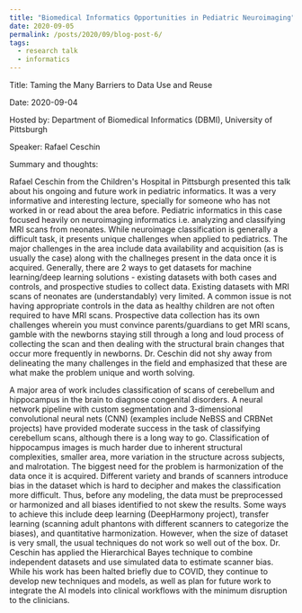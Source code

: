```yaml
---
title: "Biomedical Informatics Opportunities in Pediatric Neuroimaging"
date: 2020-09-05
permalink: /posts/2020/09/blog-post-6/
tags:
  - research talk
  - informatics
---
```


Title: Taming the Many Barriers to Data Use and Reuse

Date: 2020-09-04

Hosted by: Department of Biomedical Informatics (DBMI), University of Pittsburgh

Speaker: Rafael Ceschin 

Summary and thoughts:

Rafael Ceschin from the Children's Hospital in Pittsburgh presented this talk about his ongoing and future work in pediatric informatics. It was a very informative and interesting lecture, specially for someone who has not worked in or read about the area before. Pediatric informatics in this case focused heavily on neuroimaging informatics i.e. analyzing and classifying MRI scans from neonates. While neuroimage classification is generally a difficult task, it presents unique challenges when applied to pediatrics. The major challenges in the area include data availability and acquisition (as is usually the case) along with the challneges present in the data once it is acquired. Generally, there are 2 ways to get datasets for machine learning/deep learning solutions - existing datasets with both cases and controls, and prospective studies to collect data. Existing datasets with MRI scans of neonates are (understandably) very limited. A common issue is not having appropriate controls in the data as healthy children are not often required to have MRI scans. Prospective data collection has its own challenges wherein you must convince parents/guardians to get MRI scans, gamble with the newborns staying still through a long and loud process of collecting the scan and then dealing with the structural brain changes that occur more frequently in newborns. Dr. Ceschin did not shy away from delineating the many challenges in the field and emphasized that these are what make the problem unique and worth solving.

A major area of work includes classification of scans of cerebellum and hippocampus in the brain to diagnose congenital disorders. A neural network pipeline with custom segmentation and 3-dimensional convolutional neural nets (CNN) (examples include NeBSS and CRBNet projects) have provided moderate success in the task of classifying cerebellum scans, although there is a long way to go. Classification of hippocampus images is much harder due to inherent structural complexities, smaller area, more variation in the structure across subjects, and malrotation. The biggest need for the problem is harmonization of the data once it is acquired. Different variety and brands of scanners introduce bias in the dataset which is hard to decipher and makes the classification more difficult. Thus, before any modeling, the data must be preprocessed or harmonized and all biases identified to not skew the results. Some ways to achieve this include deep learning (DeepHarmony project), transfer learning (scanning adult phantons with different scanners to categorize the biases), and quantitative harmonization. However, when the size of dataset is very small, the usual techniques do not work so well out of the box. Dr. Ceschin has applied the Hierarchical Bayes technique to combine independent datasets and use simulated data to estimate scanner bias. While his work has been halted briefly due to COVID, they continue to develop new techniques and models, as well as plan for future work to integrate the AI models into clinical workflows with the minimum disruption to the clinicians.
